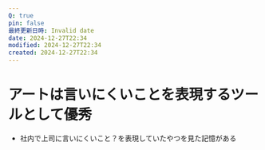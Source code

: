 ```yaml
---
Q: true
pin: false
最終更新日時: Invalid date
date: 2024-12-27T22:34
modified: 2024-12-27T22:34
created: 2024-12-27T22:34
---
```

# アートは言いにくいことを表現するツールとして優秀

- 社内で上司に言いにくいこと？を表現していたやつを見た記憶がある